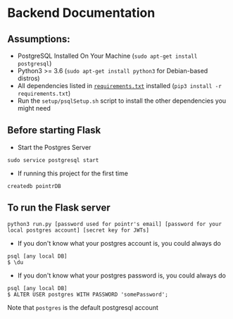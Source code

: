 # Backend Documentation

## Assumptions:
* PostgreSQL Installed On Your Machine (`sudo apt-get install postgresql`)
* Python3 >= 3.6 (`sudo apt-get install python3` for Debian-based distros)
* All dependencies listed in [`requirements.txt`](requirements.txt) installed (`pip3 install -r requirements.txt`)
* Run the `setup/psqlSetup.sh` script to install the other dependencies you might need

## Before starting Flask
* Start the Postgres Server
```
sudo service postgresql start
```
* If running this project for the first time
```
createdb pointrDB
```

## To run the Flask server
```
python3 run.py [password used for pointr's email] [password for your local postgres account] [secret key for JWTs]
```
* If you don't know what your postgres account is, you could always do
```
psql [any local DB]
$ \du
```
* If you don't know what your postgres password is, you could always do
```
psql [any local DB]
$ ALTER USER postgres WITH PASSWORD 'somePassword';
```
Note that `postgres` is the default postgresql account
